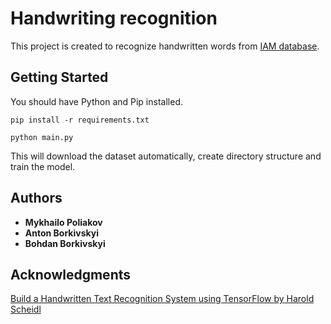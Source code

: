 # Handwriting recognition

This project is created to recognize handwritten words from [IAM database](http://www.fki.inf.unibe.ch/databases/iam-handwriting-database). 

## Getting Started

You should have Python and Pip installed.

```
pip install -r requirements.txt
```

```
python main.py
```

This will download the dataset automatically, create directory structure and train the model.



## Authors

* **Mykhailo Poliakov** 
* **Anton Borkivskyi**
* **Bohdan Borkivskyi**

## Acknowledgments

[Build a Handwritten Text Recognition System using TensorFlow by Harold Scheidl](https://towardsdatascience.com/build-a-handwritten-text-recognition-system-using-tensorflow-2326a3487cd5)

